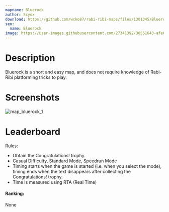 ```yaml
---
mapname: Bluerock
author: Scyox
download: https://github.com/wcko87/rabi-ribi-maps/files/1301345/Bluerock.zip
seo:
  name: Bluerock
image: https://user-images.githubusercontent.com/27341392/30551643-afe6f444-9ccd-11e7-8017-9c9a279cdf1b.jpg
---
```

# Description

Bluerock is a short and easy map, and does not require knowledge of Rabi-Ribi platforming tricks to play.

# Screenshots

![map_bluerock_1](https://user-images.githubusercontent.com/27341392/30407139-1389ecc0-9929-11e7-8341-56481ea88a93.jpg)

# Leaderboard

Rules:
* Obtain the Congratulations! trophy.
* Casual Difficulty, Standard Mode, Speedrun Mode
* Timing starts when the game is started (i.e. when you select the mode), timing ends when the text disappears after collecting the Congratulations! trophy.
* Time is measured using RTA (Real Time)

#### Ranking:

None
